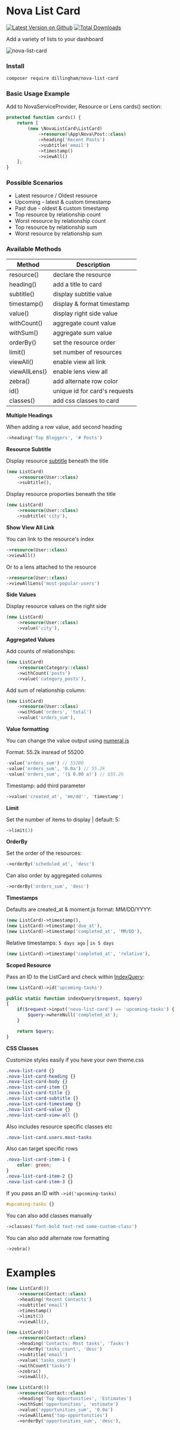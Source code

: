 # Nova List Card

[![Latest Version on Github](https://img.shields.io/github/release/dillingham/nova-list-card.svg?style=flat-square)](https://packagist.org/packages/dillingham/nova-list-card)
[![Total Downloads](https://img.shields.io/packagist/dt/dillingham/nova-list-card.svg?style=flat-square)](https://packagist.org/packages/dillingham/nova-list-card)


Add a variety of lists to your dashboard

![nova-list-card](https://user-images.githubusercontent.com/29180903/56833461-88905e80-683c-11e9-8a04-e3a7ce8dc582.png)

### Install
```bash
composer require dillingham/nova-list-card
```

### Basic Usage Example

Add to NovaServiceProvider, Resource or Lens cards() section:

```php
protected function cards() {
    return [
        (new \NovaListCard\ListCard)
            ->resource(\App\Nova\Post::class)
            ->heading('Recent Posts')
            ->subtitle('email')
            ->timestamp()
            ->viewAll()
    ];
}
```

### Possible Scenarios
- Latest resource / Oldest resource
- Upcoming - latest & custom timestamp 
- Past due - oldest & custom timestamp 
- Top resource by relationship count
- Worst resource by relationship count
- Top resource by relationship sum
- Worst resource by relationship sum

### Available Methods

| Method | Description |
| - | - |
| resource() | declare the resource |
| heading() | add a title to card |
| subtitle() | display subtitle value |
| timestamp() | display & format timestamp |
| value() | display right side value |
| withCount() | aggregate count value |
| withSum() | aggregate sum value |
| orderBy() | set the resource order |
| limit() | set number of resources |
| viewAll() | enable view all link |
| viewAllLens() | enable lens view all |
| zebra() | add alternate row color |
| id() | unique id for card's requests |
| classes() | add css classes to card |



**Multiple Headings**

When adding a row value, add second heading
```php
->heading('Top Bloggers', '# Posts')
```

**Resource Subtitle**

Display resource [subtitle](https://nova.laravel.com/docs/2.0/search/global-search.html#subtitles) beneath the title
```php
(new ListCard)
    ->resource(User::class)
    ->subtitle(),
```
Display resource proporties beneath the title
```php
(new ListCard)
    ->resource(User::class)
    ->subtitle('city'),
```

**Show View All Link**

You can link to the resource's index
```php
->resource(User::class)
->viewAll()
```
Or to a lens attached to the resource
```php
->resource(User::class)
->viewAllLens('most-popular-users')
```



**Side Values**

Display resource values on the right side
```php
(new ListCard)
    ->resource(User::class)
    ->value('city'),
```

**Aggregated Values**

Add counts of relationships:
```php
(new ListCard)
    ->resource(Category::class)
    ->withCount('posts')
    ->value('category_posts'),
```
Add sum of relationship column:
```php
(new ListCard)
    ->resource(User::class)
    ->withSum('orders', 'total')
    ->value('orders_sum'),
```
**Value formatting**

You can change the value output using [numeral.js](http://numeraljs.com/#format)

Format: 55.2k insread of 55200
```php
-value('orders_sum') // 55200
-value('orders_sum', '0.0a') // 55.2k
-value('orders_sum', '($ 0.00 a)') // $55.2k
```
Timestamp: add third parameter
```php
->value('created_at', 'mm/dd'', 'timestamp')
```

**Limit**

Set the number of items to display | default: 5:
```php
->limit(3)
```

**OrderBy**

Set the order of the resources:
```php
->orderBy('scheduled_at', 'desc')
```
Can also order by aggregated columns
```php
->orderBy('orders_sum', 'desc')
```

**Timestamps**

Defaults are created_at & moment.js format: MM/DD/YYYY:
```php
(new ListCard)->timestamp(),
(new ListCard)->timestamp('due_at'),
(new ListCard)->timestamp('completed_at', 'MM/DD'),
```
Relative timestamps: `5 days ago` | `in 5 days`
```php
(new ListCard)->timestamp('completed_at', 'relative'),
```

**Scoped Resource**

Pass an ID to the ListCard and check within [IndexQuery](https://nova.laravel.com/docs/2.0/resources/authorization.html#index-filtering):
```php
(new ListCard)->id('upcoming-tasks')
```
```php
public static function indexQuery($request, $query)
{
    if($request->input('nova-list-card') == 'upcoming-tasks') {
        $query->whereNull('completed_at');
    }

    return $query;
}
```

**CSS Classes**

Customize styles easily if you have your own theme.css
```css
.nova-list-card {}
.nova-list-card-heading {}
.nova-list-card-body {}
.nova-list-card-item {}
.nova-list-card-title {}
.nova-list-card-subtitle {}
.nova-list-card-timestamp {}
.nova-list-card-value {}
.nova-list-card-view-all {}
```
Also includes resource specific classes etc
```css
.nova-list-card.users.most-tasks
```
Also can target specific rows
```css
.nova-list-card-item-1 {
    color: green;
}
.nova-list-card-item-2 {}
.nova-list-card-item-3 {}
```
If you pass an ID with `->id('upcoming-tasks)`
```css
#upcoming-tasks {}
```
You can also add classes manually
```php
->classes('font-bold text-red some-custom-class')
```
You can also add alternate row formatting
```php
->zebra()
```

# Examples

```php
(new ListCard())
    ->resource(Contact::class)
    ->heading('Recent Contacts')
    ->subtitle('email')
    ->timestamp()
    ->limit(3)
    ->viewAll(),

(new ListCard())
    ->resource(Contact::class)
    ->heading('Contacts: Most tasks', 'Tasks')
    ->orderBy('tasks_count', 'desc')
    ->subtitle('email')
    ->value('tasks_count')
    ->withCount('tasks')
    ->zebra()
    ->viewAll(),

(new ListCard())
    ->resource(Contact::class)
    ->heading('Top Opportunities', 'Estimates')
    ->withSum('opportunities', 'estimate')
    ->value('opportunities_sum', '0.0a')
    ->viewAllLens('top-opportunities')
    ->orderBy('opportunities_sum', 'desc'),
```
